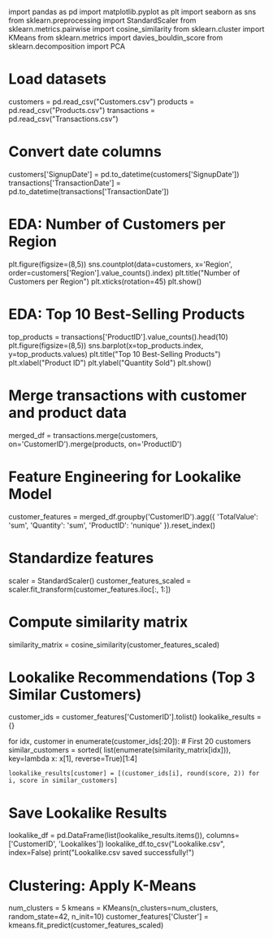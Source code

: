 import pandas as pd
import matplotlib.pyplot as plt
import seaborn as sns
from sklearn.preprocessing import StandardScaler
from sklearn.metrics.pairwise import cosine_similarity
from sklearn.cluster import KMeans
from sklearn.metrics import davies_bouldin_score
from sklearn.decomposition import PCA

# Load datasets
customers = pd.read_csv("Customers.csv")
products = pd.read_csv("Products.csv")
transactions = pd.read_csv("Transactions.csv")

# Convert date columns
customers['SignupDate'] = pd.to_datetime(customers['SignupDate'])
transactions['TransactionDate'] = pd.to_datetime(transactions['TransactionDate'])

# EDA: Number of Customers per Region
plt.figure(figsize=(8,5))
sns.countplot(data=customers, x='Region', order=customers['Region'].value_counts().index)
plt.title("Number of Customers per Region")
plt.xticks(rotation=45)
plt.show()

# EDA: Top 10 Best-Selling Products
top_products = transactions['ProductID'].value_counts().head(10)
plt.figure(figsize=(8,5))
sns.barplot(x=top_products.index, y=top_products.values)
plt.title("Top 10 Best-Selling Products")
plt.xlabel("Product ID")
plt.ylabel("Quantity Sold")
plt.show()

# Merge transactions with customer and product data
merged_df = transactions.merge(customers, on='CustomerID').merge(products, on='ProductID')

# Feature Engineering for Lookalike Model
customer_features = merged_df.groupby('CustomerID').agg({
    'TotalValue': 'sum',
    'Quantity': 'sum',
    'ProductID': 'nunique'
}).reset_index()

# Standardize features
scaler = StandardScaler()
customer_features_scaled = scaler.fit_transform(customer_features.iloc[:, 1:])

# Compute similarity matrix
similarity_matrix = cosine_similarity(customer_features_scaled)

# Lookalike Recommendations (Top 3 Similar Customers)
customer_ids = customer_features['CustomerID'].tolist()
lookalike_results = {}

for idx, customer in enumerate(customer_ids[:20]):  # First 20 customers
    similar_customers = sorted(
        list(enumerate(similarity_matrix[idx])), 
        key=lambda x: x[1], reverse=True)[1:4]
    
    lookalike_results[customer] = [(customer_ids[i], round(score, 2)) for i, score in similar_customers]

# Save Lookalike Results
lookalike_df = pd.DataFrame(list(lookalike_results.items()), columns=['CustomerID', 'Lookalikes'])
lookalike_df.to_csv("Lookalike.csv", index=False)
print("Lookalike.csv saved successfully!")

# Clustering: Apply K-Means
num_clusters = 5
kmeans = KMeans(n_clusters=num_clusters, random_state=42, n_init=10)
customer_features['Cluster'] = kmeans.fit_predict(customer_features_scaled)

